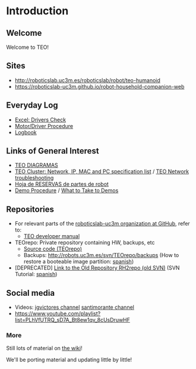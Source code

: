 # Introduction

## Welcome

Welcome to TEO!

## Sites

- <http://roboticslab.uc3m.es/roboticslab/robot/teo-humanoid>
- <https://roboticslab-uc3m.github.io/robot-household-companion-web>

## Everyday Log

- [Excel: Drivers Check](https://docs.google.com/spreadsheets/d/1RBBhsvR1kPimETVTzeJ3UTte0rK8_h7XX5WKw2b_Egc/edit?usp=sharing)
- [Motor/Driver Procedure](http://robots.uc3m.es/index.php/Procedimiento_Revisi%C3%B3n_Drivers)
- [Logbook](https://docs.google.com/document/d/15OwIKENh2krmtPQU3N7zuWsnvgV0hHUxeP0UGthygaI/edit?usp=sharing)

## Links of General Interest

- [TEO DIAGRAMAS](diagrams.md)
- [TEO Cluster: Network, IP, MAC and PC specification list](http://robots.uc3m.es/gitbook-teo-developer-manual/network-information.html) / [TEO Network troubleshooting](http://robots.uc3m.es/index.php/TEO_Network_troubleshooting)
- [Hoja de RESERVAS de partes de robot](https://docs.google.com/a/uc3m.es/spreadsheets/d/1_DjZ9MEbwFc2IecMJ0rrNGOPN1bdDIQezkVwxBhfs80/edit?usp=sharing)
- [Demo Procedure](demo-procedure.md) / [What to Take to Demos](http://robots.uc3m.es/index.php/Qu%C3%A9_llevar_a_Demos_(TEO))

## Repositories

- For relevant parts of the [roboticslab-uc3m organization at GitHub](https://github.com/roboticslab-uc3m), refer to:
  - [TEO developer manual](https://github.com/roboticslab-uc3m/teo-developer-manual)
- TEOrepo: Private repository containing HW, backups, etc
  - [Source code (TEOrepo)](http://robots.uc3m.es/svn/TEOrepo)
  - Backups: <http://robots.uc3m.es/svn/TEOrepo/backups> (How to restore a booteable image partition: [spanish](http://robots.uc3m.es/index.php/Tutorial:_C%C3%B3mo_restaurar_un_S.O_en_una_partici%C3%B3n_arrancable))
- [DEPRECATED] [Link to the Old Repository RH2repo (old SVN)](http://robots.uc3m.es/svn/RH2repo) (SVN Tutorial: [spanish](http://wiki.asrob.uc3m.es/gitbook-tutoriales/software/version-control/subversion.html))

## Social media

- Videos: [jgvictores channel](https://www.youtube.com/playlist?list=PLhVfUTRQ_sD7A_Bt8ew1qv_8cUsDruwHF) [santimorante channel](http://www.dailymotion.com/santimorante)
- <https://www.youtube.com/playlist?list=PLhVfUTRQ_sD7A_Bt8ew1qv_8cUsDruwHF>

### More

Still lots of material on [the wiki](http://robots.uc3m.es)!

We'll be porting material and updating little by little!
